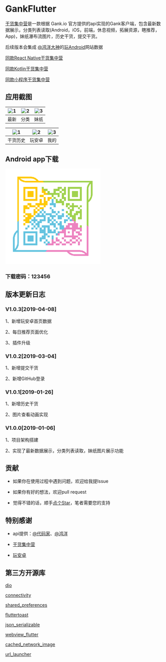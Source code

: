 # GankFlutter

[干货集中营](https://gank.io)是一款根据 Gank.io 官方提供的api实现的Gank客户端，包含最新数据展示，分类列表读取(Android，iOS，前端，休息视频，拓展资源，瞎推荐，App)，妹纸瀑布流图片，历史干货，提交干货。

后续版本会集成 [@鸿洋大神](https://github.com/hongyangAndroid)的[玩Android](https://www.wanandroid.com/)网站数据

[同款React Native干货集中营](https://github.com/fujianlian/GankRN)

[同款Kotlin干货集中营](https://github.com/fujianlian/GankKotlin)

[同款小程序干货集中营](https://github.com/fujianlian/GankMini)

## 应用截图

![1](./screenshot/1.png) | ![2](./screenshot/2.png) | ![3](./screenshot/3.png) |
| :--: | :--: | :--: |
| 最新 | 分类 | 妹纸 |

![1](./screenshot/4.png) | ![2](./screenshot/5.png) | ![3](./screenshot/6.png) |
| :--: | :--: | :--: |
| 干货历史 | 玩安卓 | 我的 |

## Android app下载
![1](./screenshot/qrcode1.png)

### 下载密码：123456

## 版本更新日志

### V1.0.3[2019-04-08]

1、新增玩安卓首页数据

2、每日推荐页面优化

3、插件升级

### V1.0.2[2019-03-04]

1、新增提交干货

2、新增GitHub登录

### V1.0.1[2019-01-26]

1、新增历史干货

2、图片查看动画实现

### V1.0.0[2019-01-06]

1、项目架构搭建

2、实现了最新数据展示，分类列表读取，妹纸图片展示功能

## 贡献

* 如果你在使用过程中遇到问题，欢迎给我提Issue

* 如果你有好的想法，欢迎pull request

* 觉得不错的话，顺手[点个Star](https://github.com/fujianlian/GankFlutter)，笔者需要您的支持

## 特别感谢

* api提供：[@代码家](https://github.com/daimajia)、[@鸿洋](https://github.com/hongyangAndroid)

* [干货集中营](https://gank.io)

* [玩安卓](https://www.wanandroid.com)

## 第三方开源库

[dio]("https://github.com/flutterchina/dio")

[connectivity]("https://github.com/flutter/plugins")

[shared_preferences]("https://github.com/flutter/plugins")

[fluttertoast]("https://github.com/PonnamKarthik/FlutterToast")

[json_serializable]("https://github.com/dart-lang/json_serializable")

[webview_flutter]("https://pub.dartlang.org/packages/webview_flutter")

[cached_network_image]("https://github.com/renefloor/flutter_cached_network_image")

[url_launcher]("https://github.com/flutter/plugins/tree/master/packages/url_launcher")

